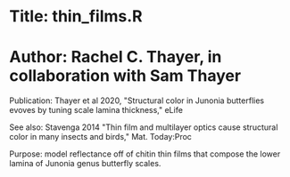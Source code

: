 # Title: thin_films.R  
# Author: Rachel C. Thayer, in collaboration with Sam Thayer  
  
Publication: Thayer et al 2020, "Structural color in Junonia butterflies evoves by tuning scale lamina thickness," eLife  
  
See also: Stavenga 2014 "Thin film and multilayer optics cause structural color in many insects and birds," Mat. Today:Proc  
  
Purpose: model reflectance off of chitin thin films that compose the lower lamina of Junonia genus butterfly scales.  
